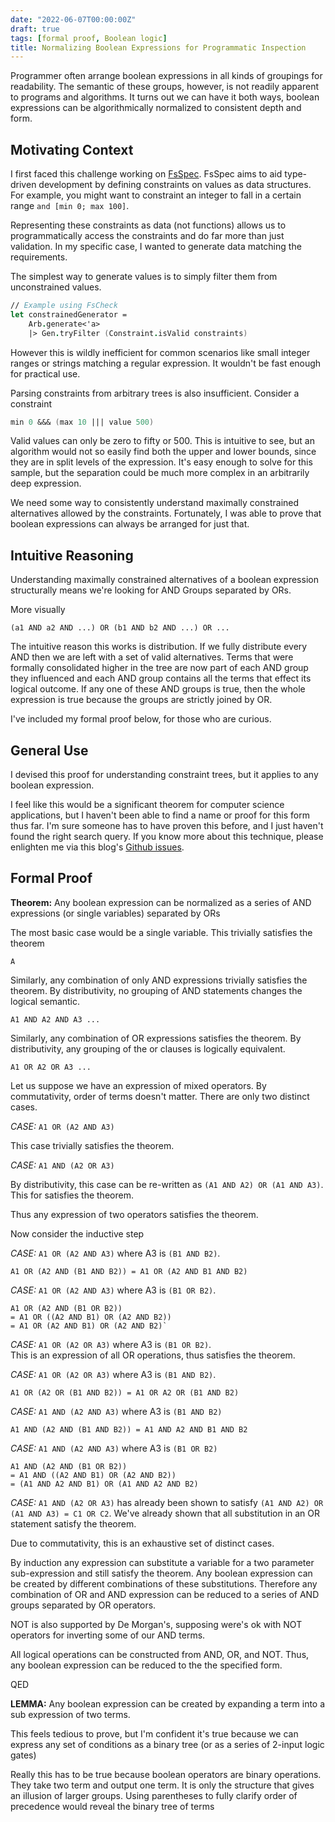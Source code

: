 ```yaml
---
date: "2022-06-07T00:00:00Z"
draft: true
tags: [formal proof, Boolean logic]
title: Normalizing Boolean Expressions for Programmatic Inspection
---
```


Programmer often arrange boolean expressions in all kinds of groupings for readability. The semantic of these groups, however, is not readily apparent to programs and algorithms. It turns out we can have it both ways, boolean expressions can be algorithmically normalized to consistent depth and form.
<!--more-->

## Motivating Context

I first faced this challenge working on [FsSpec](https://github.com/farlee2121/fsspec). FsSpec aims to aid type-driven development by defining constraints on values as data structures. For example, you might want to constraint an integer to fall in a certain range `and [min 0; max 100]`.

Representing these constraints as data (not functions) allows us to programmatically access the constraints and do far more than just validation. In my specific case, I wanted to generate data matching the requirements.

The simplest way to generate values is to simply filter them from unconstrained values. 

```fsharp
// Example using FsCheck
let constrainedGenerator = 
    Arb.generate<'a> 
    |> Gen.tryFilter (Constraint.isValid constraints)
```

However this is wildly inefficient for common scenarios like small integer ranges or strings matching a regular expression. It wouldn't be fast enough for practical use.

Parsing constraints from arbitrary trees is also insufficient. Consider a constraint
```fsharp
min 0 &&& (max 10 ||| value 500)
``` 

Valid values can only be zero to fifty or 500. This is intuitive to see, but an algorithm would not so easily find both the upper and lower bounds, since they are in split levels of the expression. It's easy enough to solve for this sample, but the separation could be much more complex in an arbitrarily deep expression.

We need some way to consistently understand maximally constrained alternatives allowed by the constraints. Fortunately, I was able to prove that boolean expressions can always be arranged for just that.

## Intuitive Reasoning

Understanding maximally constrained alternatives of a boolean expression structurally means we're looking for AND Groups separated by ORs. 

More visually
```
(a1 AND a2 AND ...) OR (b1 AND b2 AND ...) OR ...
```

The intuitive reason this works is distribution. If we fully distribute every AND then we are left with a set of valid alternatives. Terms that were formally consolidated higher in the tree are now part of each AND group they influenced and each AND group contains all the terms that effect its logical outcome. If any one of these AND groups is true, then the whole expression is true because the groups are strictly joined by OR.

I've included my formal proof below, for those who are curious.

## General Use

I devised this proof for understanding constraint trees, but it applies to any boolean expression. 

I feel like this would be a significant theorem for computer science applications, but I haven't been able to find a name or proof for this form thus far. I'm sure someone has to have proven this before, and I just haven't found the right search query. If you know more about this technique, please enlighten me via this blog's [Github issues](https://github.com/farlee2121/devessentialsblog/issues).

## Formal Proof

**Theorem:** Any boolean expression can be normalized as a series of AND expressions (or single variables) separated by ORs

The most basic case would be a single variable. This trivially satisfies the theorem

```
A
``` 

Similarly, any combination of only AND expressions trivially satisfies the theorem. By distributivity, no grouping of AND statements changes the logical semantic.

```
A1 AND A2 AND A3 ...
```

Similarly, any combination of OR expressions satisfies the theorem. By distributivity, any grouping of the or clauses is logically equivalent.
```
A1 OR A2 OR A3 ...
```


Let us suppose we have an expression of mixed operators. By commutativity, order of terms doesn't matter. There are only two distinct cases.

*CASE:* `A1 OR (A2 AND A3)`

This case trivially satisfies the theorem.

*CASE:* `A1 AND (A2 OR A3)`

By distributivity, this case can be re-written as `(A1 AND A2) OR (A1 AND A3)`. This for satisfies the theorem.

Thus any expression of two operators satisfies the theorem.

Now consider the inductive step

<!-- Could reduce cases by pointing out the above expressions Are equivalent to A1 && A2 and A1 || A2, only need to show 4 cases, but we've already shown all four of those cases work -->

*CASE:* `A1 OR (A2 AND A3)` where A3 is `(B1 AND B2)`.
```
A1 OR (A2 AND (B1 AND B2)) = A1 OR (A2 AND B1 AND B2)
``` 

*CASE:* `A1 OR (A2 AND A3)` where A3 is `(B1 OR B2)`.
```
A1 OR (A2 AND (B1 OR B2)) 
= A1 OR ((A2 AND B1) OR (A2 AND B2)) 
= A1 OR (A2 AND B1) OR (A2 AND B2)`
```

*CASE:* `A1 OR (A2 OR A3)` where A3 is `(B1 OR B2)`.  
This is an expression of all OR operations, thus satisfies the theorem.

*CASE:* `A1 OR (A2 OR A3)` where A3 is `(B1 AND B2)`.
```
A1 OR (A2 OR (B1 AND B2)) = A1 OR A2 OR (B1 AND B2)
``` 

*CASE:* `A1 AND (A2 AND A3)` where A3 is `(B1 AND B2)`
```
A1 AND (A2 AND (B1 AND B2)) = A1 AND A2 AND B1 AND B2
```

*CASE:* `A1 AND (A2 AND A3)` where A3 is `(B1 OR B2)`
```
A1 AND (A2 AND (B1 OR B2)) 
= A1 AND ((A2 AND B1) OR (A2 AND B2)) 
= (A1 AND A2 AND B1) OR (A1 AND A2 AND B2)
```

*CASE:* `A1 AND (A2 OR A3)` has already been shown to satisfy `(A1 AND A2) OR (A1 AND A3) = C1 OR C2`. 
We've already shown that all substitution in an OR statement satisfy the theorem.

Due to commutativity, this is an exhaustive set of distinct cases.

By induction any expression can substitute a variable for a two parameter sub-expression and still satisfy the theorem.
Any boolean expression can be created by different combinations of these substitutions. Therefore any combination of OR and AND expression can be reduced to a series of AND groups separated by OR operators.

NOT is also supported by De Morgan's, supposing were's ok with NOT operators for inverting some of our AND terms.

All logical operations can be constructed from AND, OR, and NOT. Thus, any boolean expression can be reduced to the the specified form.

QED

**LEMMA:** Any boolean expression can be created by expanding a term into a sub expression of two terms.

This feels tedious to prove, but I'm confident it's true because we can express any set of conditions as a binary tree (or as a series of 2-input logic gates)

Really this has to be true because boolean operators are binary operations. They take two term and output one term. It is only the structure that gives an illusion of larger groups. Using parentheses to fully clarify order of precedence would reveal the binary tree of terms

